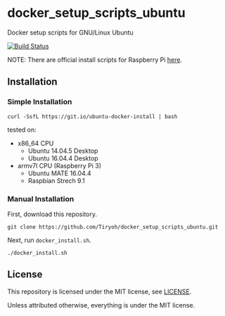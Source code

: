 # docker_setup_scripts_ubuntu
Docker setup scripts for GNU/Linux Ubuntu

[![Build Status](https://travis-ci.org/Tiryoh/docker_setup_scripts_ubuntu.svg?branch=master)](https://travis-ci.org/Tiryoh/docker_setup_scripts_ubuntu)

NOTE: There are official install scripts for Raspberry Pi [here](https://www.raspberrypi.org/blog/docker-comes-to-raspberry-pi/).

## Installation

### Simple Installation

```
curl -SsfL https://git.io/ubuntu-docker-install | bash
```

tested on:
* x86_64 CPU
  * Ubuntu 14.04.5 Desktop
  * Ubuntu 16.04.4 Desktop
* armv7l CPU (Raspberry Pi 3)
  * Ubuntu MATE 16.04.4
  * Raspbian Strech 9.1

### Manual Installation

First, download this repository.

```
git clone https://github.com/Tiryoh/docker_setup_scripts_ubuntu.git
```

Next, run `docker_install.sh`.

```
./docker_install.sh
```

## License

This repository is licensed under the MIT license, see [LICENSE]( ./LICENSE  ).

Unless attributed otherwise, everything is under the MIT license.

